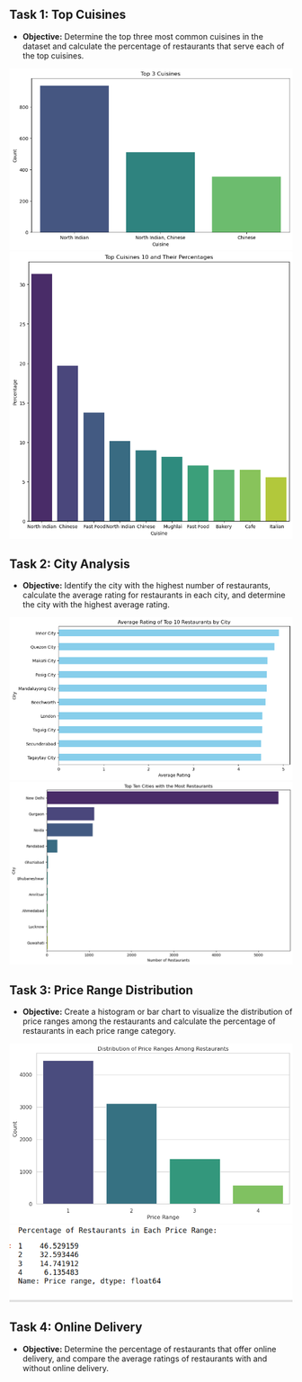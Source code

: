 ## Task 1: Top Cuisines
- **Objective:** Determine the top three most common cuisines in the dataset and calculate the percentage of restaurants that serve each of the top cuisines.

![Task 1](/Level%201/Task%201/assets/Cuisines3.png)
![Task 1](/Level%201/Task%201/assets/to%20restorant.png)
## Task 2: City Analysis
- **Objective:** Identify the city with the highest number of restaurants, calculate the average rating for restaurants in each city, and determine the city with the highest average rating.

![Task 2](/Level%201/Task%202/assets/ava%20city.png)
![Task 2](/Level%201/Task%202/assets/top%20city.png)
## Task 3: Price Range Distribution
- **Objective:** Create a histogram or bar chart to visualize the distribution of price ranges among the restaurants and calculate the percentage of restaurants in each price range category.

![Task 3](/Level%201/Task%203/assets/data1.png)
![Task 3](/Level%201/Task%203/assets/data2.png)

## Task 4: Online Delivery
- **Objective:** Determine the percentage of restaurants that offer online delivery, and compare the average ratings of restaurants with and without online delivery.


